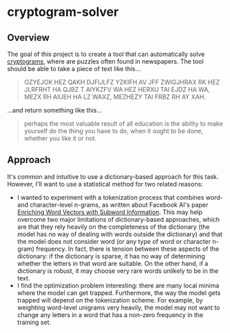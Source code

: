 # cryptogram-solver

## Overview

The goal of this project is to create a tool that can automatically solve [cryptograms](https://en.wikipedia.org/wiki/Cryptogram), where are puzzles often found in newspapers. The tool should be able to take a piece of text like this...

> OZYEJOK HEZ QAKH DJFIJLFZ YZKIFH AV JFF ZWIGJHRAX RK HEZ JLRFRHT HA QJBZ T AIYKZFV WA HEZ HERXU TAI EJDZ HA WA, MEZX RH AIUEH HA LZ WAXZ, MEZHEZY TAI FRBZ RH AY XAH.

...and return something like this...

> perhaps the most valuable result of all education is the ability to make yourself do the thing you have to do, when it ought to be done, whether you like it or not.


## Approach

It's common and intuitive to use a dictionary-based approach for this task. However, I'll want to use a statistical method for two related reasons:
- I wanted to experiment with a tokenization process that combines word- and character-level n-grams, as written about Facebook AI's paper [Enriching Word Vectors with Subword Information](https://arxiv.org/abs/1607.04606). This may help overcome two major limitations of dictionary-based approaches, which are that they rely heavily on the completeness of the dictionary (the model has no way of dealing with words outside the dictionary) and that the model does not consider word (or any type of word or character n-gram) frequency. In fact, there is tension between these aspects of the dictionary: if the dictionary is sparse, it has no way of determining whether the letters in that word are suitable. On the other hand, if a dictionary is robust, it may choose very rare words unlikely to be in the text.
- I find the optimization problem interesting: there are many local minima where the model can get trapped. Furthermore, the way the model gets trapped will depend on the tokenization scheme. For example, by weighting word-level unigrams very heavily, the model may not want to change any letters in a word that has a non-zero frequency in the training set.
